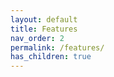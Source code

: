 ```yaml
---
layout: default
title: Features
nav_order: 2
permalink: /features/
has_children: true
---
```


